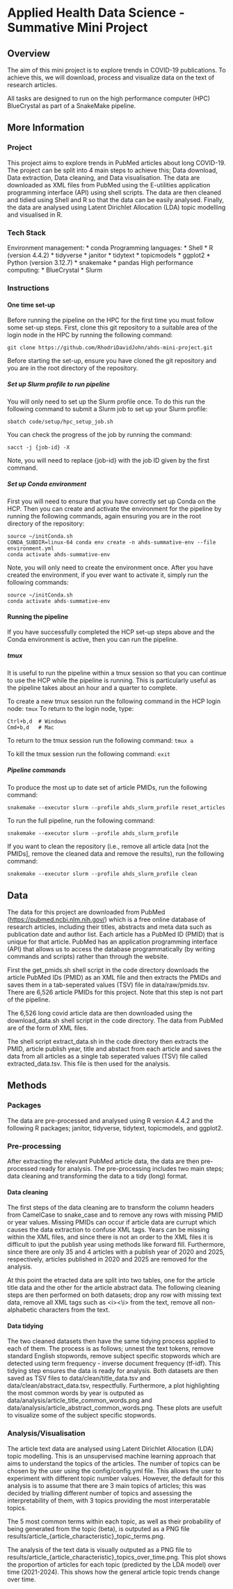 # Applied Health Data Science - Summative Mini Project

## Overview
The aim of this mini project is to explore trends in COVID-19 publications. To achieve this, we
will download, process and visualize data on the text of research articles.

All tasks are designed to run on the high performance computer (HPC) BlueCrystal as part of a SnakeMake pipeline.


## More Information
### Project
This project aims to explore trends in PubMed articles about long COVID-19. The project can be split into 4 main steps to achieve this; Data download, Data extraction, Data cleaning, and Data visualisation.
The data are downloaded as XML files from PubMed using the E-utilities application programming interface (API) using shell scripts.
The data are then cleaned and tidied using Shell and R so that the data can be easily analysed.
Finally, the data are analysed using Latent Dirichlet Allocation (LDA) topic modelling and visualised in R.

### Tech Stack
Environment management:
        * conda
Programming languages:
        * Shell
        * R (version 4.4.2)
                * tidyverse
                * janitor
                * tidytext
                * topicmodels
                * ggplot2
        * Python (version 3.12.7)
                * snakemake
                * pandas
High performance computing:
        * BlueCrystal
        * Slurm

### Instructions
#### One time set-up
Before running the pipeline on the HPC for the first time you must follow some set-up steps.
First, clone this git repository to a suitable area of the login node in the HPC by running the following command:
```
git clone https://github.com/RhodriDavidJohn/ahds-mini-project.git
```
Before starting the set-up, ensure you have cloned the git repository and you are in the root directory of the repository.

##### Set up Slurm profile to run pipeline
You will only need to set up the Slurm profile once.
To do this run the following command to submit a Slurm job to set up your Slurm profile:
```
sbatch code/setup/hpc_setup_job.sh
```
You can check the progress of the job by running the command:
```
sacct -j {job-id} -X
```
Note, you will need to replace {job-id} with the job ID given by the first command.

##### Set up Conda environment
First you will need to ensure that you have correctly set up Conda on the HCP.
Then you can create and activate the environment for the pipeline by running the following commands, again ensuring you are in the root directory of the repository:
```
source ~/initConda.sh
CONDA_SUBDIR=linux-64 conda env create -n ahds-summative-env --file environment.yml
conda activate ahds-summative-env
```
Note, you will only need to create the environment once.
After you have created the environment, if you ever want to activate it, simply run the following commands:
```
source ~/initConda.sh
conda activate ahds-summative-env
```

#### Running the pipeline
If you have successfully completed the HCP set-up steps above and the Conda environment is active, then you can run the pipeline.

##### tmux
It is useful to run the pipeline within a tmux session so that you can continue to use the HCP while the pipeline is running. This is particularly useful as the pipeline takes about an hour and a quarter to complete.

To create a new tmux session run the following command in the HCP login node: `tmux`
To return to the login node, type:
```
Ctrl+b,d  # Windows
Cmd+b,d   # Mac
```
To return to the tmux session run the following command: `tmux a`

To kill the tmux session run the following command: `exit`


##### Pipeline commands
To produce the most up to date set of article PMIDs, run the following command:
```
snakemake --executor slurm --profile ahds_slurm_profile reset_articles
```

To run the full pipeline, run the following command:
```
snakemake --executor slurm --profile ahds_slurm_profile
```

If you want to clean the repository (i.e., remove all article data [not the PMIDs], remove the cleaned data and remove the results), run the following command:
```
snakemake --executor slurm --profile ahds_slurm_profile clean
```


## Data
The data for this project are downloaded from PubMed (https://pubmed.ncbi.nlm.nih.gov/) which is a free online database of research articles, including their titles, abstracts and meta data such as publication date and author list. Each
article has a PubMed ID (PMID) that is unique for that article. PubMed has an application programming interface (API) that allows us to access the database programmatically (by writing commands and scripts) rather than through the website.

First the get_pmids.sh shell script in the code directory downloads the article PubMed IDs (PMID) as an XML file and then extracts the PMIDs and saves them in a tab-seperated values (TSV) file in data/raw/pmids.tsv. There are 6,526 article PMIDs for this project. Note that this step is not part of the pipeline.

The 6,526 long covid article data are then downloaded using the download_data.sh shell script in the code directory. The data from PubMed are of the form of XML files.

The shell script extract_data.sh in the code directory then extracts the PMID, article publish year, title and abstact from each article and saves the data from all articles as a single tab seperated values (TSV) file called extracted_data.tsv. This file is then used for the analysis.


## Methods
### Packages
The data are pre-processed and analysed using R version 4.4.2 and the following R packages; janitor, tidyverse, tidytext, topicmodels, and ggplot2.

### Pre-processing
After extracting the relevant PubMed article data, the data are then pre-processed ready for analysis. The pre-processing includes two main steps; data cleaning and transforming the data to a tidy (long) format.

#### Data cleaning
The first steps of the data cleaning are to transform the column headers from CamelCase to snake_case and to remove any rows with missing PMID or year values. Missing PMIDs can occur if article data are currupt which causes the data extraction to confuse XML tags. Years can be missing within the XML files, and since there is not an order to the XML files it is difficult to iput the publish year using methods like forward fill. Furthermore, since there are only 35 and 4 articles with a publish year of 2020 and 2025, respectively, articles published in 2020 and 2025 are removed for the analysis.

At this point the etracted data are split into two tables, one for the article title data and the other for the article abstract data. The following cleaning steps are then performed on both datasets; drop any row with missing text data, remove all XML tags such as \<i\>\<\i\> from the text, remove all non-alphabetic characters from the text.

#### Data tidying
The two cleaned datasets then have the same tidying process applied to each of them. The process is as follows; unnest the text tokens, remove standard English stopwords, remove subject specific stopwords which are detected using term frequency - inverse document frequency (tf-idf). This tidying step ensures the data is ready for analysis. Both datasets are then saved as TSV files to data/clean/title_data.tsv and data/clean/abstract_data.tsv, respectfully. Furthermore, a plot highlighting the most common words by year is outputed as data/analysis/article_title_common_words.png and data/analysis/article_abstract_common_words.png. These plots are usefult to visualize some of the subject specific stopwords.


### Analysis/Visualisation
The article text data are analysed using Latent Dirichlet Allocation (LDA) topic modelling. This is an unsupervised machine learning approach that aims to understand the topics of the articles. The number of topics can be chosen by the user using the config/config.yml file. This allows the user to experiment with different topic number values. However, the default for this analysis is to assume that there are 3 main topics of articles; this was decided by trialling different number of topics and assessing the interpretability of them, with 3 topics providing the most interperatable topics.

The 5 most common terms within each topic, as well as their probability of being generated from the topic (beta), is outputed as a PNG file results/article_{article_characteristic}_topic_terms.png.

The analysis of the text data is visually outputed as a PNG file to results/article_{article_characteristic}_topics_over_time.png. This plot shows the proportion of articles for each topic (predicted by the LDA model) over time (2021-2024). This shows how the general article topic trends change over time.